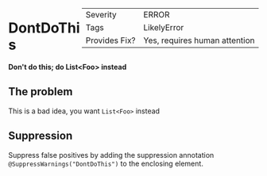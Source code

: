 <!--
*** AUTO-GENERATED, DO NOT MODIFY ***
To make changes, edit the @BugPattern annotation or the explanation in docs/bugpattern.
-->

<div style="float:right;"><table id="metadata">
<tr><td>Severity</td><td>ERROR</td></tr>
<tr><td>Tags</td><td>LikelyError</td></tr>
<tr><td>Provides Fix?</td><td>Yes, requires human attention</td></tr>
<div class=".more-info" data-qualified-name=com.google.errorprone.bugpatterns.DontDoThis></div>
</table></div>

# DontDoThis
__Don&#39;t do this; do List&lt;Foo&gt; instead__

## The problem
This is a bad idea, you want `List<Foo>` instead

## Suppression
Suppress false positives by adding the suppression annotation `@SuppressWarnings("DontDoThis")` to the enclosing element.
